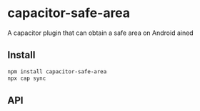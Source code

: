 # capacitor-safe-area

A capacitor plugin that can obtain a safe area on Android ained

## Install

```bash
npm install capacitor-safe-area
npx cap sync
```

## API

<docgen-index></docgen-index>

<docgen-api>
<!-- run docgen to generate docs from the source -->
<!-- More info: https://github.com/ionic-team/capacitor-docgen -->
</docgen-api>
